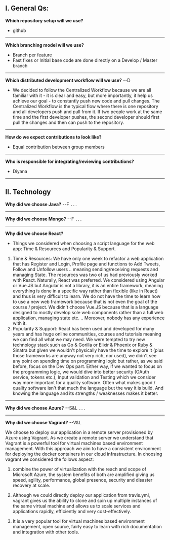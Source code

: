 I. General Qs:
----

**Which repository setup will we use?**
- github

***

**Which branching model will we use?**
- Branch per feature
- Fast fixes or Initial base code are done directly on a Develop / Master branch

***

**Which distributed development workflow will we use?** --D
- We decided to follow the Centralized Workflow because we are all familiar with it - it is clear and easy, but more importantly, it help us achieve our goal - to constantly push new code and pull changes. The Centralized Workflow is the typical flow where there is one repository and all developers push and pull from it. If two people work at the same time and the first developer pushes, the second developer should first pull the changes and then can push to the repository.

***

**How do we expect contributions to look like?**
- Equal contribution between group members

***

**Who is responsible for integrating/reviewing contributions?**
- Diyana

**************************************************************************

II. Technology 
----

**Why did we choose Java?** --F
```...```

***

**Why did we choose Mongo?** --F
```...```

***

**Why did we choose React?**
- Things we considered when choosing a script language for the web app: Time & Resources and Popularity & Support.
1. Time & Resources: We have only one week to refactor a web application that has Register and Login, Profile page and functions to Add Tweets, Follow and Unfollow users .. meaning sending/receiving requests and managing State. The resources was two of us had previously worked with React. Naturally, React was preferred. We considered using Angular or Vue.JS but Angular is not a library, it is an entire framework, meaning everything is done in a specific way rather than flexible (like in React) and thus is very difficult to learn. We do not have the time to learn how to use a new web framework because that is not even the goal of the course / project. We didn't choose Vue.JS because that is a language designed to mostly develop sole web components rather than a full web application, managing state etc. .. Moreover, nobody has any experience with it.
2. Popularity & Support: React has been used and developed for many years and has huge online communities, courses and tutorials meaning we can find all what we may need. We were tempted to try new technology stack such as Go & Gorilla or Elixir & Phoenix or Ruby & Sinatra but given we wouldn't physically have the time to explore it (plus those frameworks are anyway not very rich, nor used), we didn't see any point on spending time on programming logic but rather, as we said before, focus on the Dev Ops part. Either way, if we wanted to focus on the programming logic, we would dive into better security (OAuth service, tokens etc.), Input validation and Testing which we consider way more important for a quality software. Often what makes good / quality software isn't that much the language but the way it is build. And knowing the language and its strengths / weaknesses makes it better.

***

**Why did we choose Azure?** --S&L
```...```

***

**Why did we choose Vagrant?** --V&L

We choose to deploy our application in a remote server provisioned by Azure using Vagrant.
As we create a remote server we understand that Vagrant is a powerful tool for virtual machines based environment management.
With this approach we aim to have a consistent environment for deploying the docker containers in our cloud infrastructure.
In choosing vagrant we considered the follows aspect:

1. combine the power of virtualization with the reach and scope of Microsoft Azure, the system benefits of both are amplified giving us speed, agility, performance, global presence, security and disaster recovery at scale.

2. Although we could directly deploy our application from travis.yml, vagrant gives us the ability to clone and spin up multiple instances of the same virtual machine and allows us to scale services and applications rapidly, efficiently and very cost-effectively.

3. It is a very popular tool for virtual machines based environment management, open source, fairly easy to learn with rich documentation and integration with other tools.
